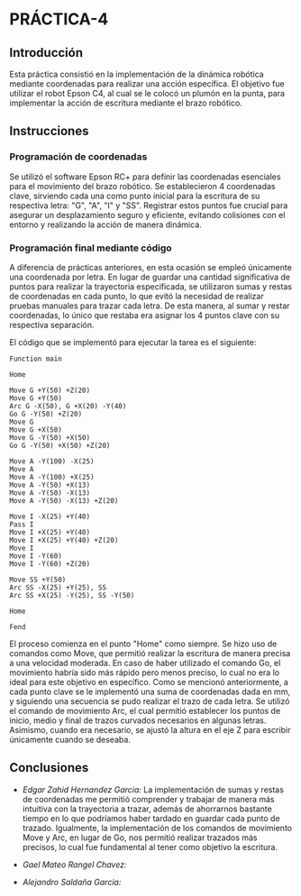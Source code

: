 # PRÁCTICA-4

## Introducción
Esta práctica consistió en la implementación de la dinámica robótica mediante coordenadas para realizar una acción específica. El objetivo fue utilizar el robot Epson C4, al cual se le colocó un plumón en la punta, para implementar la acción de escritura mediante el brazo robótico.

## Instrucciones
### Programación de coordenadas

Se utilizó el software Epson RC+ para definir las coordenadas esenciales para el movimiento del brazo robótico. Se establecieron 4 coordenadas clave, sirviendo cada una como punto inicial para la escritura de su respectiva letra: "G", "A", "I" y "SS". Registrar estos puntos fue crucial para asegurar un desplazamiento seguro y eficiente, evitando colisiones con el entorno y realizando la acción de manera dinámica.

### Programación final mediante código

A diferencia de prácticas anteriores, en esta ocasión se empleó únicamente una coordenada por letra. En lugar de guardar una cantidad significativa de puntos para realizar la trayectoria especificada, se utilizaron sumas y restas de coordenadas en cada punto, lo que evitó la necesidad de realizar pruebas manuales para trazar cada letra. De esta manera, al sumar y restar coordenadas, lo único que restaba era asignar los 4 puntos clave con su respectiva separación.

El código que se implementó para ejecutar la tarea es el siguiente:

```
Function main

Home

Move G +Y(50) +Z(20)
Move G +Y(50)
Arc G -X(50), G +X(20) -Y(40)
Go G -Y(50) +Z(20)
Move G
Move G +X(50)
Move G -Y(50) +X(50)
Go G -Y(50) +X(50) +Z(20)

Move A -Y(100) -X(25)
Move A
Move A -Y(100) +X(25)
Move A -Y(50) +X(13)
Move A -Y(50) -X(13)
Move A -Y(50) -X(13) +Z(20)

Move I -X(25) +Y(40)
Pass I
Move I +X(25) +Y(40)
Move I +X(25) +Y(40) +Z(20)
Move I
Move I -Y(60)
Move I -Y(60) +Z(20)

Move SS +Y(50)
Arc SS -X(25) +Y(25), SS
Arc SS +X(25) -Y(25), SS -Y(50)

Home

Fend
```

El proceso comienza en el punto "Home" como siempre. Se hizo uso de comandos como Move, que permitió realizar la escritura de manera precisa a una velocidad moderada. En caso de haber utilizado el comando Go, el movimiento habría sido más rápido pero menos preciso, lo cual no era lo ideal para este objetivo en específico. Como se mencionó anteriormente, a cada punto clave se le implementó una suma de coordenadas dada en mm, y siguiendo una secuencia se pudo realizar el trazo de cada letra. Se utilizó el comando de movimiento Arc, el cual permitió establecer los puntos de inicio, medio y final de trazos curvados necesarios en algunas letras. Asimismo, cuando era necesario, se ajustó la altura en el eje Z para escribir únicamente cuando se deseaba.


## Conclusiones
- *Edgar Zahid Hernandez Garcia:*
La implementación de sumas y restas de coordenadas me permitió comprender y trabajar de manera más intuitiva con la trayectoria a trazar, además de ahorrarnos bastante tiempo en lo que podríamos haber tardado en guardar cada punto de trazado. Igualmente, la implementación de los comandos de movimiento Move y Arc, en lugar de Go, nos permitió realizar trazados más precisos, lo cual fue fundamental al tener como objetivo la escritura.

- *Gael Mateo Rangel Chavez:*

  
- *Alejandro Saldaña Garcia:*
 

